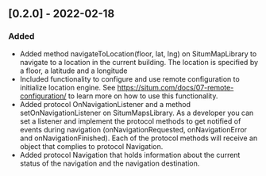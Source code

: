 ## [0.2.0] - 2022-02-18

### Added
* Added method navigateToLocation(floor, lat, lng) on SitumMapLibrary to navigate to a location in the current building.
The location is specified by a floor, a latitude and a longitude
* Included functionality to configure and use remote configuration to initialize location engine. 
See https://situm.com/docs/07-remote-configuration/ to learn more on how to use this functionality.
* Added protocol OnNavigationListener and a method setOnNavigationListener on SitumMapsLibrary. As a developer you can 
set a listener and implement the protocol methods to get notified of events during navigation (onNavigationRequested, 
onNavigationError and onNavigationFinished). Each of the protocol methods will receive an object that complies to 
protocol Navigation.
* Added protocol Navigation that holds information about the current status of the navigation and the navigation 
destination.